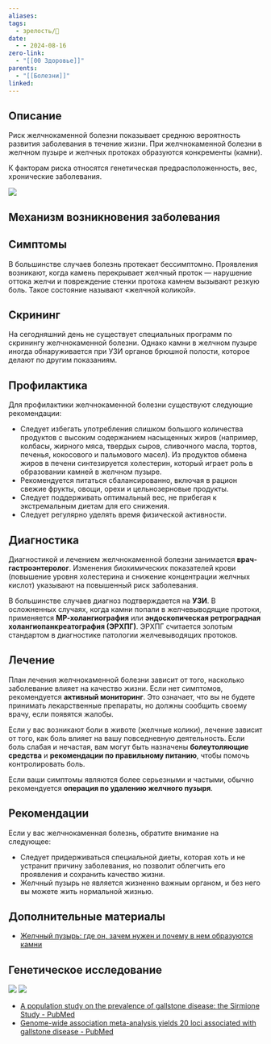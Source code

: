 ```yaml
---
aliases: 
tags:
  - зрелость/🌱
date:
  - - 2024-08-16
zero-link:
  - "[[00 Здоровье]]"
parents:
  - "[[Болезни]]"
linked:
---
```

## Описание
Риск желчнокаменной болезни показывает среднюю вероятность развития заболевания в течение жизни. При желчнокаменной болезни в желчном пузыре и желчных протоках образуются конкременты (камни).

К факторам риска относятся генетическая предрасположенность, вес, хронические заболевания.

![](Pasted%20image%2020240816152042.png)
## Механизм возникновения заболевания
## Симптомы
В большинстве случаев болезнь протекает бессимптомно. Проявления возникают, когда камень перекрывает желчный проток — нарушение оттока желчи и повреждение стенки протока камнем вызывают резкую боль. Такое состояние называют «желчной коликой».
## Скрининг
На сегодняшний день не существует специальных программ по скринингу желчнокаменной болезни. Однако камни в желчном пузыре иногда обнаруживается при УЗИ органов брюшной полости, которое делают по другим показаниям.

## Профилактика
Для профилактики желчнокаменной болезни существуют следующие рекомендации:
- Следует избегать употребления слишком большого количества продуктов с высоким содержанием насыщенных жиров (например, колбасы, жирного мяса, твердых сыров, сливочного масла, тортов, печенья, кокосового и пальмового масел). Из продуктов обмена жиров в печени синтезируется холестерин, который играет роль в образовании камней в желчном пузыре.
- Рекомендуется питаться сбалансированно, включая в рацион свежие фрукты, овощи, орехи и цельнозерновые продукты.
- Следует поддерживать оптимальный вес, не прибегая к экстремальным диетам для его снижения.
- Следует регулярно уделять время физической активности.
## Диагностика
Диагностикой и лечением желчнокаменной болезни занимается **врач-гастроэнтеролог**. Изменения биохимических показателей крови (повышение уровня холестерина и снижение концентрации желчных кислот) указывают на повышенный риск заболевания.

В большинстве случаев диагноз подтверждается на **УЗИ**. В осложненных случаях, когда камни попали в желчевыводящие протоки, применяется **МР-холангиография** или **эндоскопическая ретроградная холангиопанкреатография (ЭРХПГ)**. ЭРХПГ считается золотым стандартом в диагностике патологии желчевыводящих протоков.
## Лечение
План лечения желчнокаменной болезни зависит от того, насколько заболевание влияет на качество жизни. Если нет симптомов, рекомендуется **активный мониторинг**. Это означает, что вы не будете принимать лекарственные препараты, но должны сообщить своему врачу, если появятся жалобы.

Если у вас возникают боли в животе (желчные колики), лечение зависит от того, как боль влияет на вашу повседневную деятельность. Если боль слабая и нечастая, вам могут быть назначены **болеутоляющие средства** и **рекомендации по правильному питанию**, чтобы помочь контролировать боль.

Если ваши симптомы являются более серьезными и частыми, обычно рекомендуется **операция по удалению желчного пузыря**.
## Рекомендации
Если у вас желчнокаменная болезнь, обратите внимание на следующее:
- Следует придерживаться специальной диеты, которая хоть и не устранит причину заболевания, но позволит облегчить его проявления и сохранить качество жизни.
- Желчный пузырь не является жизненно важным органом, и без него вы можете жить нормальной жизнью.
## Дополнительные материалы
- [Желчный пузырь: где он, зачем нужен и почему в нем образуются камни](https://atlas.ru/blog/zhielchnokamiennaia-boliezn/)
## Генетическое исследование
![](Pasted%20image%2020240816152258.png)
![](Pasted%20image%2020240816152325.png)

- [A population study on the prevalence of gallstone disease: the Sirmione Study - PubMed](https://pubmed.ncbi.nlm.nih.gov/3653855/)
- [Genome-wide association meta-analysis yields 20 loci associated with gallstone disease - PubMed](https://pubmed.ncbi.nlm.nih.gov/30504769/)